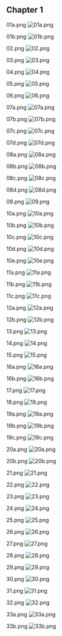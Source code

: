 ## Chapter 1

01a.png
![01a.png](answers/Chapter1/Problems/01a.png)

01b.png
![01b.png](answers/Chapter1/Problems/01b.png)

02.png
![02.png](answers/Chapter1/Problems/02.png)

03.png
![03.png](answers/Chapter1/Problems/03.png)

04.png
![04.png](answers/Chapter1/Problems/04.png)

05.png
![05.png](answers/Chapter1/Problems/05.png)

06.png
![06.png](answers/Chapter1/Problems/06.png)

07a.png
![07a.png](answers/Chapter1/Problems/07a.png)

07b.png
![07b.png](answers/Chapter1/Problems/07b.png)

07c.png
![07c.png](answers/Chapter1/Problems/07c.png)

07d.png
![07d.png](answers/Chapter1/Problems/07d.png)

08a.png
![08a.png](answers/Chapter1/Problems/08a.png)

08b.png
![08b.png](answers/Chapter1/Problems/08b.png)

08c.png
![08c.png](answers/Chapter1/Problems/08c.png)

08d.png
![08d.png](answers/Chapter1/Problems/08d.png)

09.png
![09.png](answers/Chapter1/Problems/09.png)

10a.png
![10a.png](answers/Chapter1/Problems/10a.png)

10b.png
![10b.png](answers/Chapter1/Problems/10b.png)

10c.png
![10c.png](answers/Chapter1/Problems/10c.png)

10d.png
![10d.png](answers/Chapter1/Problems/10d.png)

10e.png
![10e.png](answers/Chapter1/Problems/10e.png)

11a.png
![11a.png](answers/Chapter1/Problems/11a.png)

11b.png
![11b.png](answers/Chapter1/Problems/11b.png)

11c.png
![11c.png](answers/Chapter1/Problems/11c.png)

12a.png
![12a.png](answers/Chapter1/Problems/12a.png)

12b.png
![12b.png](answers/Chapter1/Problems/12b.png)

13.png
![13.png](answers/Chapter1/Problems/13.png)

14.png
![14.png](answers/Chapter1/Problems/14.png)

15.png
![15.png](answers/Chapter1/Problems/15.png)

16a.png
![16a.png](answers/Chapter1/Problems/16a.png)

16b.png
![16b.png](answers/Chapter1/Problems/16b.png)

17.png
![17.png](answers/Chapter1/Problems/17.png)

18.png
![18.png](answers/Chapter1/Problems/18.png)

19a.png
![19a.png](answers/Chapter1/Problems/19a.png)

19b.png
![19b.png](answers/Chapter1/Problems/19b.png)

19c.png
![19c.png](answers/Chapter1/Problems/19c.png)

20a.png
![20a.png](answers/Chapter1/Problems/20a.png)

20b.png
![20b.png](answers/Chapter1/Problems/20b.png)

21.png
![21.png](answers/Chapter1/Problems/21.png)

22.png
![22.png](answers/Chapter1/Problems/22.png)

23.png
![23.png](answers/Chapter1/Problems/23.png)

24.png
![24.png](answers/Chapter1/Problems/24.png)

25.png
![25.png](answers/Chapter1/Problems/25.png)

26.png
![26.png](answers/Chapter1/Problems/26.png)

27.png
![27.png](answers/Chapter1/Problems/27.png)

28.png
![28.png](answers/Chapter1/Problems/28.png)

29.png
![29.png](answers/Chapter1/Problems/29.png)

30.png
![30.png](answers/Chapter1/Problems/30.png)

31.png
![31.png](answers/Chapter1/Problems/31.png)

32.png
![32.png](answers/Chapter1/Problems/32.png)

33a.png
![33a.png](answers/Chapter1/Problems/33a.png)

33b.png
![33b.png](answers/Chapter1/Problems/33b.png)
